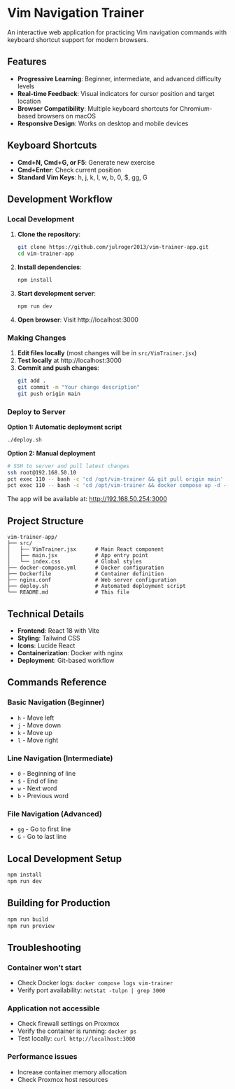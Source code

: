 # Vim Navigation Trainer

An interactive web application for practicing Vim navigation commands with keyboard shortcut support for modern browsers.

## Features

- **Progressive Learning**: Beginner, intermediate, and advanced difficulty levels
- **Real-time Feedback**: Visual indicators for cursor position and target location
- **Browser Compatibility**: Multiple keyboard shortcuts for Chromium-based browsers on macOS
- **Responsive Design**: Works on desktop and mobile devices

## Keyboard Shortcuts

- **Cmd+N, Cmd+G, or F5**: Generate new exercise
- **Cmd+Enter**: Check current position
- **Standard Vim Keys**: h, j, k, l, w, b, 0, $, gg, G

## Development Workflow

### Local Development

1. **Clone the repository**:
   ```bash
   git clone https://github.com/julroger2013/vim-trainer-app.git
   cd vim-trainer-app
   ```

2. **Install dependencies**:
   ```bash
   npm install
   ```

3. **Start development server**:
   ```bash
   npm run dev
   ```

4. **Open browser**: Visit http://localhost:3000

### Making Changes

1. **Edit files locally** (most changes will be in `src/VimTrainer.jsx`)
2. **Test locally** at http://localhost:3000
3. **Commit and push changes**:
   ```bash
   git add .
   git commit -m "Your change description"
   git push origin main
   ```

### Deploy to Server

**Option 1: Automatic deployment script**
```bash
./deploy.sh
```

**Option 2: Manual deployment**
```bash
# SSH to server and pull latest changes
ssh root@192.168.50.10
pct exec 110 -- bash -c 'cd /opt/vim-trainer && git pull origin main'
pct exec 110 -- bash -c 'cd /opt/vim-trainer && docker compose up -d --build'
```

The app will be available at: http://192.168.50.254:3000

## Project Structure

```
vim-trainer-app/
├── src/
│   ├── VimTrainer.jsx      # Main React component
│   ├── main.jsx            # App entry point
│   └── index.css           # Global styles
├── docker-compose.yml      # Docker configuration
├── Dockerfile              # Container definition
├── nginx.conf              # Web server configuration
├── deploy.sh               # Automated deployment script
└── README.md               # This file
```

## Technical Details

- **Frontend**: React 18 with Vite
- **Styling**: Tailwind CSS
- **Icons**: Lucide React
- **Containerization**: Docker with nginx
- **Deployment**: Git-based workflow

## Commands Reference

### Basic Navigation (Beginner)
- `h` - Move left
- `j` - Move down  
- `k` - Move up
- `l` - Move right

### Line Navigation (Intermediate)
- `0` - Beginning of line
- `$` - End of line
- `w` - Next word
- `b` - Previous word

### File Navigation (Advanced)
- `gg` - Go to first line
- `G` - Go to last line

## Local Development Setup
```bash
npm install
npm run dev
```

## Building for Production
```bash
npm run build
npm run preview
```

## Troubleshooting

### Container won't start
- Check Docker logs: `docker compose logs vim-trainer`
- Verify port availability: `netstat -tulpn | grep 3000`

### Application not accessible
- Check firewall settings on Proxmox
- Verify the container is running: `docker ps`
- Test locally: `curl http://localhost:3000`

### Performance issues
- Increase container memory allocation
- Check Proxmox host resources